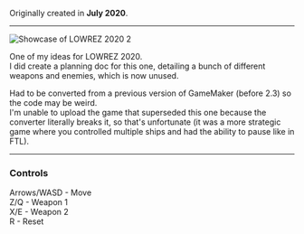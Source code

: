 Originally created in **July 2020**.

---

![Showcase of LOWREZ 2020 2](https://github.com/Klehrik/LOWREZ-2020-2.yyp/assets/78520710/6de8dd05-ef99-498a-9f87-2e0e1dffb1b7)


One of my ideas for LOWREZ 2020.  
I did create a planning doc for this one, detailing a bunch of different weapons and enemies, which is now unused.

Had to be converted from a previous version of GameMaker (before 2.3) so the code may be weird.  
I'm unable to upload the game that superseded this one because the converter literally breaks it, so that's unfortunate (it was a more strategic game where you controlled multiple ships and had the ability to pause like in FTL).

---

### Controls

Arrows/WASD - Move  
Z/Q - Weapon 1  
X/E - Weapon 2  
R - Reset  
